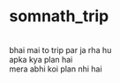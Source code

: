 # somnath_trip
<br>
bhai mai to trip par ja rha hu
<br>
apka kya plan hai
<br>
mera abhi koi plan nhi hai